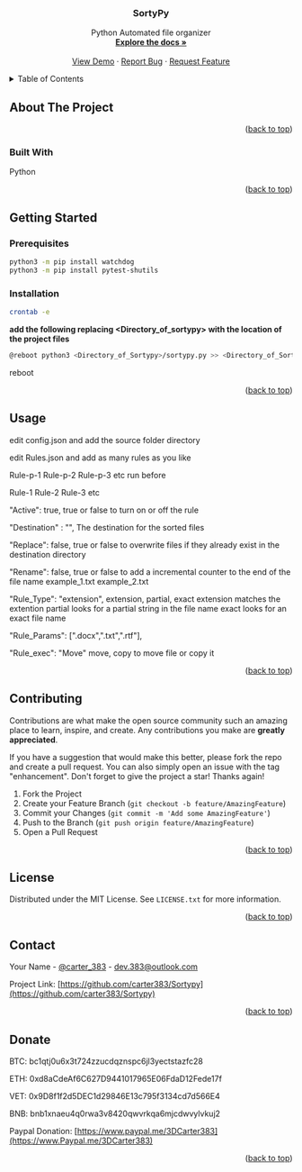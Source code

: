 <div id="top"></div>
<!--
*** Thanks for checking out the Best-README-Template. If you have a suggestion
*** that would make this better, please fork the repo and create a pull request
*** or simply open an issue with the tag "enhancement".
*** Don't forget to give the project a star!
*** Thanks again! Now go create something AMAZING! :D
-->



<!-- PROJECT SHIELDS -->
<!--
*** I'm using markdown "reference style" links for readability.
*** Reference links are enclosed in brackets [ ] instead of parentheses ( ).
*** See the bottom of this document for the declaration of the reference variables
*** for contributors-url, forks-url, etc. This is an optional, concise syntax you may use.
*** https://www.markdownguide.org/basic-syntax/#reference-style-links
-->




<!-- PROJECT LOGO -->
<br />
<div align="center">
  <a href="https://github.com/arter383/Sortypy">

  </a>

<h3 align="center">SortyPy</h3>

  <p align="center">
    Python Automated file organizer 
    <br />
    <a href="https://github.com/carter383/Sortypy"><strong>Explore the docs »</strong></a>
    <br />
    <br />
    <a href="https://github.com/carter383/Sortypy">View Demo</a>
    ·
    <a href="https://github.com/carter383/Sortypy/issues">Report Bug</a>
    ·
    <a href="https://github.com/carter383/Sortypy/issues">Request Feature</a>
  </p>
</div>



<!-- TABLE OF CONTENTS -->
<details>
  <summary>Table of Contents</summary>
  <ol>
    <li>
      <a href="#about-the-project">About The Project</a>
      <ul>
        <li><a href="#built-with">Built With</a></li>
      </ul>
    </li>
    <li>
      <a href="#getting-started">Getting Started</a>
      <ul>
        <li><a href="#prerequisites">Prerequisites</a></li>
        <li><a href="#installation">Installation</a></li>
      </ul>
    </li>
    <li><a href="#usage">Usage</a></li>
    <li><a href="#contributing">Contributing</a></li>
    <li><a href="#license">License</a></li>
    <li><a href="#contact">Contact</a></li>
    <li><a href="#donate">Donate</a></li>
  </ol>
</details>



<!-- ABOUT THE PROJECT -->
## About The Project


<p align="right">(<a href="#top">back to top</a>)</p>



### Built With

Python

<p align="right">(<a href="#top">back to top</a>)</p>



<!-- GETTING STARTED -->
## Getting Started


### Prerequisites


```sh
python3 -m pip install watchdog
python3 -m pip install pytest-shutils
```
### Installation

```sh
crontab -e
```
**add the following replacing <Directory_of_sortypy> with the location of the project files**
```sh
@reboot python3 <Directory_of_Sortypy>/sortypy.py >> <Directory_of_Sortypy>/cron.log 2<1&
```

reboot

<p align="right">(<a href="#top">back to top</a>)</p>



<!-- USAGE EXAMPLES -->
## Usage
edit config.json 
and add the source folder directory

edit Rules.json and add as many rules as you like

Rule-p-1 Rule-p-2 Rule-p-3 etc run before 

Rule-1 Rule-2 Rule-3 etc 



"Active": true,      true or false to turn on or off the rule

"Destination" : "",  The destination for the sorted files

"Replace": false,    true or false to overwrite files if they already exist in the destination directory

"Rename": false,     true or false to add a incremental counter to the end of the file name example_1.txt example_2.txt

"Rule_Type": "extension",   extension, partial, exact extension matches the extention partial looks for a partial string in the file name exact looks for an exact file name 

"Rule_Params": [".docx",".txt",".rtf"], 

"Rule_exec": "Move" move, copy to move file or copy it 






<p align="right">(<a href="#top">back to top</a>)</p>





<!-- CONTRIBUTING -->
## Contributing

Contributions are what make the open source community such an amazing place to learn, inspire, and create. Any contributions you make are **greatly appreciated**.

If you have a suggestion that would make this better, please fork the repo and create a pull request. You can also simply open an issue with the tag "enhancement".
Don't forget to give the project a star! Thanks again!

1. Fork the Project
2. Create your Feature Branch (`git checkout -b feature/AmazingFeature`)
3. Commit your Changes (`git commit -m 'Add some AmazingFeature'`)
4. Push to the Branch (`git push origin feature/AmazingFeature`)
5. Open a Pull Request

<p align="right">(<a href="#top">back to top</a>)</p>



<!-- LICENSE -->
## License

Distributed under the MIT License. See `LICENSE.txt` for more information.

<p align="right">(<a href="#top">back to top</a>)</p>



<!-- CONTACT -->
## Contact

Your Name - [@carter_383](https://twitter.com/carter_383) - dev.383@outlook.com

Project Link: [https://github.com/carter383/Sortypy](https://github.com/carter383/Sortypy)

<p align="right">(<a href="#top">back to top</a>)</p>



<!-- DONATE -->
## Donate

BTC: bc1qtj0u6x3t724zzucdqznspc6jl3yectstazfc28

ETH: 0xd8aCdeAf6C627D9441017965E06FdaD12Fede17f

VET: 0x9D8f1f2d5DEC1d29846E13c795f3134cd7d566E4 

BNB: bnb1xnaeu4q0rwa3v8420qwvrkqa6mjcdwvylvkuj2

Paypal Donation: [https://www.paypal.me/3DCarter383](https://www.Paypal.me/3DCarter383)

<p align="right">(<a href="#top">back to top</a>)</p>


